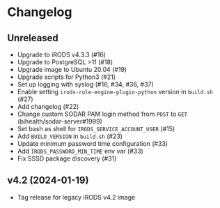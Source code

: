 # Changelog

## Unreleased

- Upgrade to iRODS v4.3.3 (#16)
- Upgrade to PostgreSQL >11 (#18)
- Upgrade image to Ubuntu 20.04 (#19)
- Upgrade scripts for Python3 (#21)
- Set up logging with syslog (#16, #34, #36, #37)
- Enable setting `irods-rule-engine-plugin-python` version in `build.sh` (#27)
- Add changelog (#22)
- Change custom SODAR PAM login method from `POST` to `GET` (bihealth/sodar-server#1999)
- Set bash as shell for `IRODS_SERVICE_ACCOUNT_USER` (#15)
- Add `BUILD_VERSION` in `build.sh` (#23)
- Update minimum password time configuration (#33)
- Add `IRODS_PASSWORD_MIN_TIME` env var (#33)
- Fix SSSD package discovery (#31)

## v4.2 (2024-01-19)

- Tag release for legacy iRODS v4.2 image
